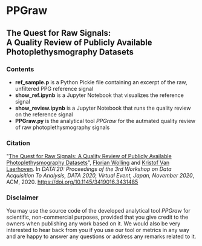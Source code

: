 # PPGraw
## The Quest for Raw Signals:<br>A Quality Review of Publicly Available Photoplethysmography Datasets

### Contents
* **ref_sample.p** is a Python Pickle file containing an excerpt of the raw, unfiltered PPG reference signal
* **show_ref.ipynb** is a Jupyter Notebook that visualizes the reference signal
* **show_review.ipynb** is a Jupyter Notebook that runs the quality review on the reference signal
* **PPGraw.py** is the analytical tool *PPGraw* for the autmated quality review of raw photoplethysmography signals

### Citation
"[The Quest for Raw Signals: A Quality Review of Publicly Available Photoplethysmography Datasets](https://ubicomp.eti.uni-siegen.de/home/datasets/data20/index.html.en)", <a href="https://ubicomp.eti.uni-siegen.de/home/team/fwolling.html.en" target="_blank">Florian Wolling</a> and <a href="https://ubicomp.eti.uni-siegen.de/home/team/kristof.html.en" target="_blank">Kristof Van Laerhoven</a>. In *DATA'20: Proceedings of the 3rd Workshop on Data Acquisition To Analysis, DATA 2020, Virtual Event, Japan, November 2020*, ACM, 2020. <a href="https://doi.org/10.1145/3419016.3431485" target="_blank">https://doi.org/10.1145/3419016.3431485</a>

### Disclaimer
You may use the source code of the developed analytical tool *PPGraw* for scientific, non-commercial purposes, provided that you give credit to the owners when publishing any work based on it. We would also be very interested to hear back from you if you use our tool or metrics in any way and are happy to answer any questions or address any remarks related to it.
